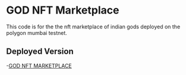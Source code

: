 # GOD NFT Marketplace

This code is for the the nft marketplace of indian gods deployed on the polygon mumbai testnet.

## Deployed Version

-[GOD NFT MARKETPLACE](https://god-nft-marketplace.vercel.app/)
